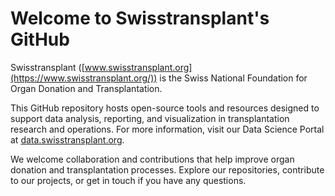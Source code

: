 # Welcome to Swisstransplant's GitHub

Swisstransplant ([www.swisstransplant.org](https://www.swisstransplant.org/)) is the Swiss National Foundation for Organ Donation and Transplantation. 

This GitHub repository hosts open-source tools and resources designed to support data analysis, reporting, and visualization in transplantation research and operations. For more information, visit our Data Science Portal at [data.swisstransplant.org](https://data.swisstransplant.org/).

We welcome collaboration and contributions that help improve organ donation and transplantation processes. Explore our repositories, contribute to our projects, or get in touch if you have any questions.
